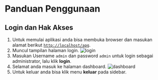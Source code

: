 # Panduan Penggunaan

## Login dan Hak Akses

1. Untuk memulai aplikasi anda bisa membuka browser dan masukan alamat berikut [`http://localhost/apg`](http://localhost/apg).
2. Muncul tampilan halaman login.
   ![login](images/login.png)
3. Masukan Username `admin` dan password `admin` untuk login sebagai administrator, lalu klik **login**.
4. Selamat anda masuk ke halaman dashboard.
   ![dashboard](images/dashboard.png)
5. Untuk keluar anda bisa klik menu **keluar** pada sidebar.


